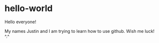 # hello-world

Hello everyone!

My names Justin and I am trying to learn how to use github. 
Wish me luck! ^.^

